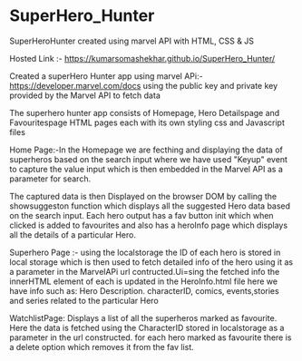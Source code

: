 # SuperHero_Hunter
 SuperHeroHunter created using marvel API with HTML, CSS & JS

Hosted Link :- https://kumarsomashekhar.github.io/SuperHero_Hunter/

Created a superHero Hunter app using marvel APi:- https://developer.marvel.com/docs using the public key and private key provided by the Marvel API to fetch data

The superhero hunter app consists of Homepage, Hero Detailspage and Favouritespage HTML pages each with its own styling css and Javascript files

Home Page:-In the Homepage we are fecthing and displaying the data of superheros based on the search input where we have used "Keyup" event to capture the value input which is then embedded in the Marvel API as a parameter for search. 

The captured data is then Displayed on the browser DOM by calling the showsuggeston function which displays all the suggested Hero data based on the search input.
Each hero output has a fav button init which when clicked is added to favourites and also has a heroInfo page which displays all the details of a particular Hero.

Superhero Page :- using the localstorage the ID of each hero is stored in local storage which is then used to fetch detailed info of the hero using it as a parameter in the MarvelAPi url contructed.Ui=sing the fetched info the innerHTML element of each is updated in the HeroInfo.html file here we have info such as: Hero Description. characterID, comics, events,stories and series related to the particular Hero

WatchlistPage: Displays a list of all the superheros marked as favourite. Here the data is fetched using the CharacterID stored in localstorage as a parameter in the url constructed.
for each hero marked as favourite there is a delete option which removes it from the fav list.

 
